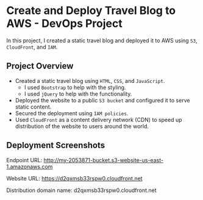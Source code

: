 # Create and Deploy Travel Blog to AWS - DevOps Project

In this project, I created a static travel blog and deployed it to AWS using `S3`, `CloudFront`, and `IAM`.

## Project Overview
 - Created a static travel blog using `HTML`, `CSS`, and `JavaScript`. 
    - I used `Bootstrap` to help with the styling.
    - I used `jQuery` to help with the functionality.
- Deployed the website to a public `S3 bucket` and configured it to serve static content.
- Secured the deployment using `IAM policies`.
- Used `CloudFront` as a content delivery network (CDN) to speed up distribution of the website to users around the world.

## Deployment Screenshots



Endpoint URL: http://my-2053871-bucket.s3-website-us-east-1.amazonaws.com

Website URL: https://d2qxmsb33rspw0.cloudfront.net 

Distribution domain name: d2qxmsb33rspw0.cloudfront.net